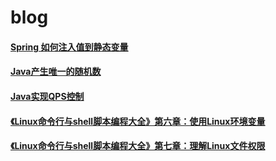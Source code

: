 # blog

#### [Spring 如何注入值到静态变量](https://github.com/WeiqiangSun/blog/issues/1)
#### [Java产生唯一的随机数](https://github.com/WeiqiangSun/blog/issues/2)
#### [Java实现QPS控制](https://github.com/WeiqiangSun/blog/issues/3)
#### [《Linux命令行与shell脚本编程大全》第六章：使用Linux环境变量](https://github.com/WeiqiangSun/blog/issues/4)
#### [《Linux命令行与shell脚本编程大全》第七章：理解Linux文件权限](https://github.com/WeiqiangSun/blog/issues/5)

